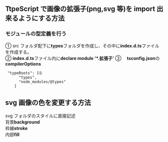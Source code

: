 ## TtpeScript で画像の拡張子(png,svg 等)を import 出来るようにする方法

### モジュールの型定義を行う

➀ src フォルダ配下に**types**フォルダを作成し、その中に**index.d.ts**ファイルを作成する。  
➁ **index.d.ts**ファイル内に**declare module '\*.拡張子'**
➂ 　**tsconfig.json**の**compilerOptions**

```
 "typeRoots": [➀
      "types",
      "node_modules/@types"
    ]
```

## svg 画像の色を変更する方法

svg フォルダのスタイルに直接記述  
背景**background**  
枠線**stroke**  
内部**fill**
